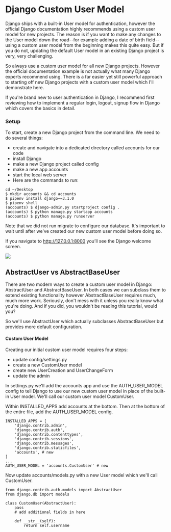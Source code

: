 # Django Custom User Model
Django ships with a built-in User model for authentication, however the official Django documentation highly recommends using a custom user model for new projects. The reason is if you want to make any changes to the User model down the road--for example adding a date of birth field--using a custom user model from the beginning makes this quite easy. But if you do not, updating the default User model in an existing Django project is very, very challenging.

So always use a custom user model for all new Django projects. However the official documentation example is not actually what many Django experts recommend using. There is a far easier yet still powerful approach to starting off new Django projects with a custom user model which I'll demonstrate here.

If you're brand new to user authentication in Django, I recommend first reviewing how to implement a regular login, logout, signup flow in Django which covers the basics in detail.
### Setup
To start, create a new Django project from the command line. We need to do several things:

- create and navigate into a dedicated directory called accounts for our code
- install Django
- make a new Django project called config
- make a new app accounts
- start the local web server
- Here are the commands to run:

```
cd ~/Desktop
$ mkdir accounts && cd accounts
$ pipenv install django~=3.1.0
$ pipenv shell
(accounts) $ django-admin.py startproject config .
(accounts) $ python manage.py startapp accounts
(accounts) $ python manage.py runserver

```
Note that we did not run migrate to configure our database. It's important to wait until after we've created our new custom user model before doing so.


If you navigate to http://127.0.0.1:8000 you’ll see the Django welcome screen.


![](https://learndjango.com/static/images/django31_welcome.png)



## AbstractUser vs AbstractBaseUser
There are two modern ways to create a custom user model in Django: AbstractUser and AbstractBaseUser. In both cases we can subclass them to extend existing functionality however AbstractBaseUser requires much, much more work. Seriously, don't mess with it unless you really know what you're doing. And if you did, you wouldn't be reading this tutorial, would you?

So we'll use AbstractUser which actually subclasses AbstractBaseUser but provides more default configuration.

#### Custom User Model
Creating our initial custom user model requires four steps:

- update config/settings.py
- create a new CustomUser model
- create new UserCreation and UserChangeForm
- update the admin

In settings.py we'll add the accounts app and use the AUTH_USER_MODEL config to tell Django to use our new custom user model in place of the built-in User model. We'll call our custom user model CustomUser.

Within INSTALLED_APPS add accounts at the bottom. Then at the bottom of the entire file, add the AUTH_USER_MODEL config.
```
INSTALLED_APPS = [
    'django.contrib.admin',
    'django.contrib.auth',
    'django.contrib.contenttypes',
    'django.contrib.sessions',
    'django.contrib.messages',
    'django.contrib.staticfiles',
    'accounts', # new
]
...
AUTH_USER_MODEL = 'accounts.CustomUser' # new
```
Now update accounts/models.py with a new User model which we'll call CustomUser.

```
from django.contrib.auth.models import AbstractUser
from django.db import models

class CustomUser(AbstractUser):
    pass
    # add additional fields in here

    def __str__(self):
        return self.username
 ```




